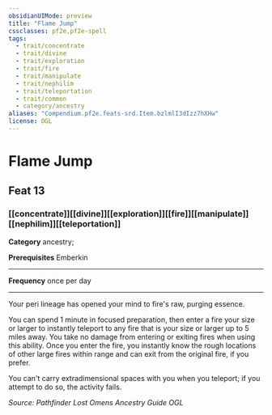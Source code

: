 ```yaml
---
obsidianUIMode: preview
title: "Flame Jump"
cssclasses: pf2e,pf2e-spell
tags:
  - trait/concentrate
  - trait/divine
  - trait/exploration
  - trait/fire
  - trait/manipulate
  - trait/nephilim
  - trait/teleportation
  - trait/common
  - category/ancestry
aliases: "Compendium.pf2e.feats-srd.Item.bzlmlI3dIzz7hXHw"
license: OGL
---
```

# Flame Jump
## Feat 13
### [[concentrate]][[divine]][[exploration]][[fire]][[manipulate]][[nephilim]][[teleportation]]

**Category** ancestry; 



**Prerequisites** Emberkin
* * *
**Frequency** once per day

* * *

Your peri lineage has opened your mind to fire's raw, purging essence.

You can spend 1 minute in focused preparation, then enter a fire your size or larger to instantly teleport to any fire that is your size or larger up to 5 miles away. You take no damage from entering or exiting fires when using this ability. Once you enter the fire, you instantly know the rough locations of other large fires within range and can exit from the original fire, if you prefer.

You can't carry extradimensional spaces with you when you teleport; if you attempt to do so, the activity fails.

*Source: Pathfinder Lost Omens Ancestry Guide*
*OGL*